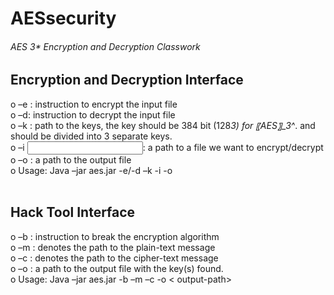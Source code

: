 # AESsecurity
###### AES 3* Encryption and Decryption Classwork

## Encryption and Decryption Interface

o 	–e : instruction to encrypt the input file <br/>
o 	–d: instruction to decrypt the input file <br/>
o   –k <path>: path to the keys, the key should be 384 bit (128*3) for 〖AES〗_3^*. and should be divided into 3 separate keys. <br/>
o 	–i <input file path>: a path to a file we want to encrypt/decrypt <br/>
o 	–o <output file path>: a path to the output file <br/>
o	  Usage: Java –jar aes.jar -e/-d –k <path-to-key-file > -i <path-to-input-file> -o <path-to-output-file> <br/><br/>

## Hack Tool Interface

o  –b : instruction to break the encryption algorithm <br/>
o	 –m <path>: denotes the path to the plain-text message <br/>
o  –c <path>: denotes the path to the cipher-text message <br/>
o	 –o <path>: a path to the output file with the key(s) found. <br/>
o  Usage: Java –jar aes.jar -b –m <path-to-message> –c <path-to-cipher> -o < output-path><br/>

